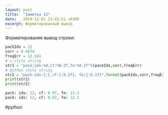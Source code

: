 ```yaml
---
layout: post
title:  "Заметка 12"
date:   2019-12-01 23:43:51 +0300
excerpt: Форматированный вывод 
---
```

Форматирование вывод строки:
```python
packIdx = 12
corr = 0.9674
freqErr = 12.341
# c-style string
str1 = "pack:idx:%d,cf:%0.2f,fe:%0.1f"%(packIdx,corr,freqErr)
# python style string
str2 = "pack:idx:{:},cf:{:0.2f}, fe:{:0.1f}".format(packIdx,corr,freqErr)
print(str1)
print(str2)
```
```python
pack: idx: 12, cf: 0.97, fe: 12.3
pack: idx: 12, cf: 0.97, fe: 12.3
```
#python